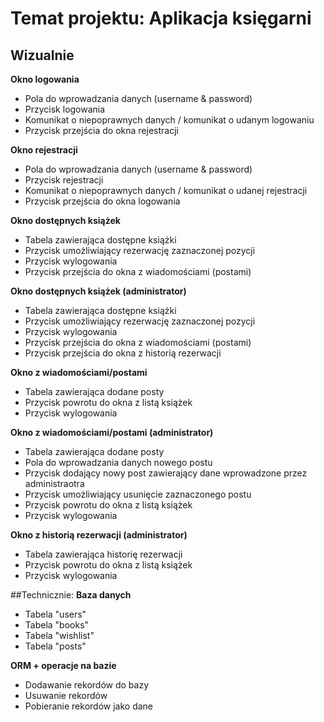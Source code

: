 # Temat projektu: Aplikacja księgarni
## Wizualnie
**Okno logowania**
- Pola do wprowadzania danych (username & password) 
- Przycisk logowania
- Komunikat o niepoprawnych danych / komunikat o udanym logowaniu
- Przycisk przejścia do okna rejestracji

**Okno rejestracji**
- Pola do wprowadzania danych (username & password) 
- Przycisk rejestracji
- Komunikat o niepoprawnych danych / komunikat o udanej rejestracji
- Przycisk przejścia do okna logowania

**Okno dostępnych książek**
- Tabela zawierająca dostępne książki
- Przycisk umożliwiający rezerwację zaznaczonej pozycji
- Przycisk wylogowania
- Przycisk przejścia do okna z wiadomościami (postami)

**Okno dostępnych książek (administrator)**
- Tabela zawierająca dostępne książki
- Przycisk umożliwiający rezerwację zaznaczonej pozycji
- Przycisk wylogowania
- Przycisk przejścia do okna z wiadomościami (postami)
- Przycisk przejścia do okna z historią rezerwacji 

**Okno z wiadomościami/postami**
- Tabela zawierająca dodane posty
- Przycisk powrotu do okna z listą książek
- Przycisk wylogowania

**Okno z wiadomościami/postami (administrator)**
- Tabela zawierająca dodane posty
- Pola do wprowadzania danych nowego postu
- Przycisk dodający nowy post zawierający dane wprowadzone przez administraotra
- Przycisk umożliwiający usunięcie zaznaczonego postu
- Przycisk powrotu do okna z listą książek
- Przycisk wylogowania

**Okno z historią rezerwacji (administrator)**
- Tabela zawierająca historię rezerwacji
- Przycisk powrotu do okna z listą książek
- Przycisk wylogowania


##Technicznie:
**Baza danych**
- Tabela "users"
- Tabela "books"
- Tabela "wishlist"
- Tabela "posts"

**ORM + operacje na bazie**
- Dodawanie rekordów do bazy
- Usuwanie rekordów
- Pobieranie rekordów jako dane
